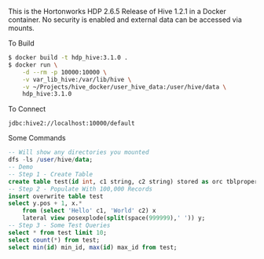This is the Hortonworks HDP 2.6.5 Release of Hive 1.2.1 in a Docker container. No security is enabled and external data can be accessed via mounts.

To Build
```sh
$ docker build -t hdp_hive:3.1.0 .
$ docker run \
    -d --rm -p 10000:10000 \
    -v var_lib_hive:/var/lib/hive \
    -v ~/Projects/hive_docker/user_hive_data:/user/hive/data \
    hdp_hive:3.1.0
```

To Connect
```
jdbc:hive2://localhost:10000/default
```

Some Commands
```sql
-- Will show any directories you mounted
dfs -ls /user/hive/data;
-- Demo
-- Step 1 - Create Table
create table test(id int, c1 string, c2 string) stored as orc tblproperties('transactional'='true');
-- Step 2 - Populate With 100,000 Records
insert overwrite table test
select y.pos + 1, x.*
    from (select 'Hello' c1, 'World' c2) x	
    lateral view posexplode(split(space(999999),' ')) y;
-- Step 3 - Some Test Queries
select * from test limit 10;
select count(*) from test;
select min(id) min_id, max(id) max_id from test;
```